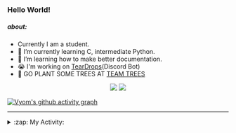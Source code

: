 ### Hello World!

##### about:
- Currently I am a student.
- 🌱 I’m currently learning C, intermediate Python.
- 🌱 I’m learning how to make better documentation.
- 😭 I'm working on [TearDrops](https://github.com/Vyvy-vi/TearDrops)(Discord Bot)
- 🌱 GO PLANT SOME TREES AT [TEAM TREES](https://teamtrees.org/)

<p align="center">
  <a href="https://twitter.com/Vyvy_viM"><img target="_blank" src="https://img.shields.io/badge/twitter%20@Vyvy_viM-0D95E8?style=for-the-badge&logo=twitter&logoColor=white"/></a> 
  <a href="https://vyvy-vi.github.io/portfolio"><img target="_blank" src="https://img.shields.io/badge/-I%27m_craving_for_open_source-green?style=for-the-badge&logo=github&logoColor=black"/></a> 
</p>

[![Vyom's github activity graph](https://activity-graph.herokuapp.com/graph?username=Vyvy-vi)](https://github.com/ashutosh00710/github-readme-activity-graph)

---
<details>
  <summary>:zap: My Activity:</summary>
  
<!--START_SECTION:waka-->
**I'm a Night 🦉** 

```text
🌞 Morning    38 commits     █░░░░░░░░░░░░░░░░░░░░░░░░   5.64% 
🌆 Daytime    211 commits    ███████░░░░░░░░░░░░░░░░░░   31.31% 
🌃 Evening    257 commits    █████████░░░░░░░░░░░░░░░░   38.13% 
🌙 Night      168 commits    ██████░░░░░░░░░░░░░░░░░░░   24.93%

```
📅 **I'm Most Productive on Thursday** 

```text
Monday       97 commits     ███░░░░░░░░░░░░░░░░░░░░░░   14.39% 
Tuesday      88 commits     ███░░░░░░░░░░░░░░░░░░░░░░   13.06% 
Wednesday    130 commits    ████░░░░░░░░░░░░░░░░░░░░░   19.29% 
Thursday     145 commits    █████░░░░░░░░░░░░░░░░░░░░   21.51% 
Friday       40 commits     █░░░░░░░░░░░░░░░░░░░░░░░░   5.93% 
Saturday     78 commits     ███░░░░░░░░░░░░░░░░░░░░░░   11.57% 
Sunday       96 commits     ███░░░░░░░░░░░░░░░░░░░░░░   14.24%

```


📊 **This Week I Spent My Time On** 

```text
🔥 Editors: 
Vim                      2 hrs 29 mins       █████████████████████████   100.0%

🐱‍💻 Projects: 
TheGame                  1 hr 38 mins        ████████████████░░░░░░░░░   65.78% 
TEC-Discord-Automation   43 mins             ███████░░░░░░░░░░░░░░░░░░   28.9% 
TearDrops                7 mins              █░░░░░░░░░░░░░░░░░░░░░░░░   4.82% 
TEC-Discord-Oauth2       0 secs              ░░░░░░░░░░░░░░░░░░░░░░░░░   0.5% 
Unknown Project          0 secs              ░░░░░░░░░░░░░░░░░░░░░░░░░   0.0%

```


 Last Updated on 16/06/2021
<!--END_SECTION:waka-->
</details>
